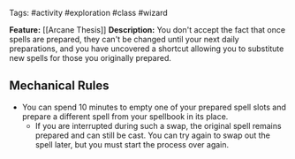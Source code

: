 Tags: #activity #exploration #class #wizard

**Feature:** [[Arcane Thesis]]
**Description:** You don't accept the fact that once spells are prepared, they can't be changed until your next daily preparations, and you have uncovered a shortcut allowing you to substitute new spells for those you originally prepared.  

## Mechanical Rules

- You can spend 10 minutes to empty one of your prepared spell slots and prepare a different spell from your spellbook in its place.
	- If you are interrupted during such a swap, the original spell remains prepared and can still be cast. You can try again to swap out the spell later, but you must start the process over again.
